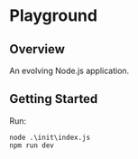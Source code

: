 # Playground

## Overview
An evolving Node.js application.

## Getting Started
Run:

```
node .\init\index.js
npm run dev
```